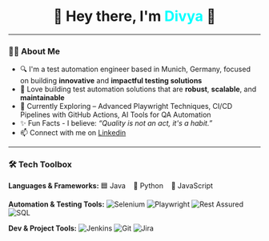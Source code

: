 <h1 align="center">🌟 Hey there, I'm <span style="color:#00FFFF">Divya</span> 👋</h1>

---

### 🧑‍💻 About Me

- 🔍 I'm a test automation engineer based in Munich, Germany, focused on building **innovative** and **impactful testing solutions**
- 🤖 Love building test automation solutions that are **robust**, **scalable**, and **maintainable**
- 🌱 Currently Exploring – Advanced Playwright Techniques, CI/CD Pipelines with GitHub Actions, AI Tools for QA Automation
- ✨ Fun Facts - I believe: _“Quality is not an act, it's a habit.”_
- 📫 Connect with me on [Linkedin](https://www.linkedin.com/in/divyakarippali/)
---

### 🛠️ Tech Toolbox

**Languages & Frameworks:** 🟦 Java &nbsp;&nbsp; 🐍 Python &nbsp;&nbsp; 💛 JavaScript

**Automation & Testing Tools:**
![Selenium](https://img.shields.io/badge/Selenium-%2343B02A?style=flat-square&logo=selenium&logoColor=white)
![Playwright](https://img.shields.io/badge/Playwright-2EAD33?style=flat-square&logo=playwright&logoColor=white)
![Rest Assured](https://img.shields.io/badge/Rest%20Assured-339933?style=flat-square)
![SQL](https://img.shields.io/badge/SQL-4479A1?style=flat-square&logo=postgresql&logoColor=white)

**Dev & Project Tools:**
![Jenkins](https://img.shields.io/badge/Jenkins-D24939?style=flat-square&logo=jenkins&logoColor=white)
![Git](https://img.shields.io/badge/Git-F05032?style=flat-square&logo=git&logoColor=white)
![Jira](https://img.shields.io/badge/Jira-0052CC?style=flat-square&logo=jira&logoColor=white)


